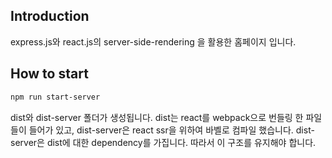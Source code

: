## Introduction
express.js와 react.js의 server-side-rendering 을 활용한 홈페이지 입니다.

## How to start
```bash
npm run start-server
```

dist와 dist-server 폴더가 생성됩니다. dist는 react를 webpack으로 번들링 한 파일들이 들어가 있고, dist-server은 react ssr을 위하여 바벨로 컴파일 했습니다. dist-server은 dist에 대한 dependency를 가집니다. 따라서 이 구조를 유지해야 합니다.
